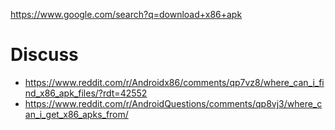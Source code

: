 https://www.google.com/search?q=download+x86+apk

# Discuss
- https://www.reddit.com/r/Androidx86/comments/qp7vz8/where_can_i_find_x86_apk_files/?rdt=42552
- https://www.reddit.com/r/AndroidQuestions/comments/qp8vj3/where_can_i_get_x86_apks_from/
